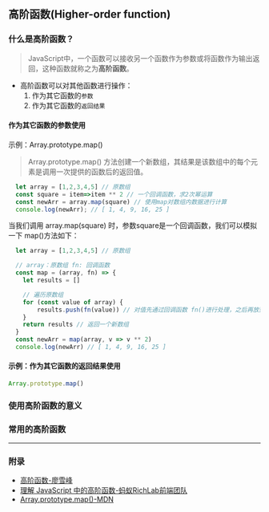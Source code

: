 ## 高阶函数(Higher-order function)
### 什么是高阶函数？
> JavaScript中，一个函数可以接收另一个函数作为参数或将函数作为输出返回，这种函数就称之为**高阶函数**。

- 高阶函数可以对其他函数进行操作：
  1. 作为其它函数的`参数`
  2. 作为其它函数的`返回结果`

#### 作为其它函数的参数使用
示例：Array.prototype.map()
> Array.prototype.map() 方法创建一个新数组，其结果是该数组中的每个元素是调用一次提供的函数后的返回值。
```js
  let array = [1,2,3,4,5] // 原数组
  const square = item=>item ** 2 // 一个回调函数，求2次幂运算
  const newArr = array.map(square) // 使用map对数组内数据进行计算
  console.log(newArr); // [ 1, 4, 9, 16, 25 ]
```
当我们调用 array.map(square) 时，参数square是一个回调函数，我们可以模拟一下 map()方法如下：
```js
  let array = [1,2,3,4,5] // 原数组

  // array：原数组 fn: 回调函数
  const map = (array, fn) => { 
    let results = [] 

    // 遍历原数组
    for (const value of array) { 
        results.push(fn(value)) // 对值先通过回调函数 fn()进行处理，之后再放到新数组 results 中
    }
    return results // 返回一个新数组
  }
  const newArr = map(array, v => v ** 2)
  console.log(newArr) // [ 1, 4, 9, 16, 25 ]
```

#### 示例：作为其它函数的返回结果使用
```js
Array.prototype.map()
```
### 使用高阶函数的意义
### 常用的高阶函数

---
### 附录
- [高阶函数-廖雪峰](https://www.liaoxuefeng.com/wiki/1022910821149312/1023021271742944)
- [理解 JavaScript 中的高阶函数-蚂蚁RichLab前端团队](https://juejin.cn/post/6844903713060945934)
- [Array.prototype.map()-MDN](https://developer.mozilla.org/zh-CN/docs/Web/JavaScript/Reference/Global_Objects/Array/map)
